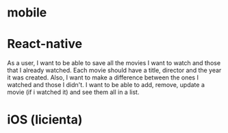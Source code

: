 # mobile

# React-native

As a user, I want to be able to save all the movies I want to watch and those that I already watched.
Each movie should have a title, director and the year it was created. Also, I want to make a difference between the ones I watched and those I didn't.
I want to be able to add, remove, update a movie (if i watched it) and see them all in a list.

# iOS (licienta)
